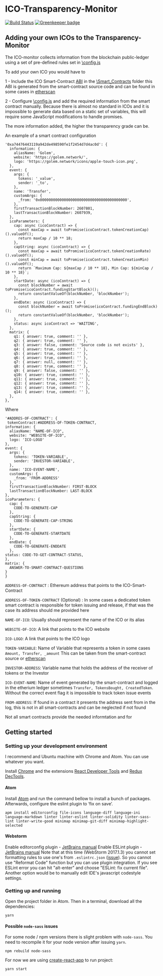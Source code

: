 # ICO-Transparency-Monitor

[![Build Status](https://travis-ci.org/Neufund/ico-transparency-monitor.svg)](https://travis-ci.org/Neufund/ico-transparency-monitor) [![Greenkeeper badge](https://badges.greenkeeper.io/Neufund/generic-ico.svg)](https://greenkeeper.io/)

## Adding your own ICOs to the Transparency-Monitor
The ICO-monitor collects information from the blockchain public-ledger using a set of pre-defined
rules set in [\config.js](https://github.com/Neufund/ico-transparency-monitor/blob/master/src/config.js)

To add your own ICO you would have to

1 - Include the ICO Smart-Contract [ABI](https://github.com/ethereum/wiki/wiki/Ethereum-Contract-ABI) in the [\Smart_Contracts](https://github.com/Neufund/ico-transparency-monitor/tree/master/src/smart_contracts) folder
    this ABI is generated from the smart-contract source code and can be found in some cases in [etherscan](https://etherscan.io/)

2 - Configure [\config.js](https://github.com/Neufund/ico-transparency-monitor/blob/master/src/config.js)
  and add the required information from the smart contract manually. Because there is almost no standard
  in ICOs and it is impossible to generate data based on a static set of variables, this
  will require some JavaScript modifications to handle promises.

  The more information added, the higher the transparency grade can be.  <br/>

  An example of a smart contract configuration

    '0xa74476443119a942de498590fe1f2454d7d4ac0d': {
      information: {
        aliasName: 'Golem',
        website: 'https://golem.network/',
        logo: 'https://golem.network/icons/apple-touch-icon.png',
      },
      event: {
        args: {
          tokens: '_value',
          sender: '_to',
        },
        name: 'Transfer',
        customArgs: {
          _from: '0x0000000000000000000000000000000000000000',
        },
        firstTransactionBlockNumber: 2607801,
        lastTransactionBlockNumber: 2607939,
      },
      icoParameters: {
        cap: async (icoContract) => {
          const maxCap = await toPromise(icoContract.tokenCreationCap)().valueOf();
          return maxCap / 10 ** 18;
        },
        capString: async (icoContract) => {
          const maxCap = await toPromise(icoContract.tokenCreationRate)().valueOf();
          const minCap = await toPromise(icoContract.tokenCreationMin)().valueOf();
          return `Maximum Cap: ${maxCap / 10 ** 18}, Min Cap: ${minCap / 10 ** 18}`;
        },
        startDate: async (icoContract) => {
          const blockNumber = await toPromise(icoContract.fundingStartBlock)();
          return constantValueOf(blockNumber, 'blockNumber');
        },
        endDate: async (icoContract) => {
          const blockNumber = await toPromise(icoContract.fundingEndBlock)();
          return constantValueOf(blockNumber, 'blockNumber');
        },
        status: async icoContract => 'WAITING',
      },
      matrix: {
        q1: { answer: true, comment: '' },
        q2: { answer: true, comment: '' },
        q3: { answer: false, comment: 'Source code is not exists' },
        q4: { answer: true, comment: '' },
        q5: { answer: true, comment: '' },
        q6: { answer: true, comment: '' },
        q7: { answer: null, comment: '' },
        q8: { answer: true, comment: '' },
        q9: { answer: false, comment: '' },
        q10: { answer: true, comment: '' },
        q11: { answer: true, comment: '' },
        q12: { answer: true, comment: '' },
        q13: { answer: true, comment: '' },
        q14: { answer: true, comment: '' },
      },
    },

Where

    '#ADDRES-OF-CONTRACT': {
     tokenContract:#ADDRESS-OF-TOKEN-CONTRACT,
    information: {
      aliasName: "NAME-OF-ICO",
      website: "WEBSITE-OF-ICO",
      logo: 'ICO-LOGO'
    },
    event: {
      args: {
        tokens: 'TOKEN-VARIABLE',
        sender: 'INVESTOR-VARIABLE',
      },
      name: 'ICO-EVENT-NAME',
      customArgs: {
        _from: 'FROM-ADDRESS'
      },
      firstTransactionBlockNumber: FIRST-BLOCK
      lastTransactionBlockNumber: LAST-BLOCK
    },
    icoParameters: {
      cap: {
        CODE-TO-GENERATE-CAP
      },
      capString: {
        CODE-TO-GENERATE-CAP-STRING
      },
      startDate: {
        CODE-TO-GENERATE-STARTDATE
      },
      endDate: {
        CODE-TO-GENERATE-ENDDATE
      },
    status: CODE-TO-GET-CONTRACT-STATUS,
    },
    matrix: {
      ANSWER-TO-SMART-CONTRACT-QUESTIONS
    }
    }

  `ADDRESS-OF-CONTRACT` : Ethereum address that points to the ICO-Smart-Contract

  `ADDRESS-OF-TOKEN-CONTRACT` (Optional) : In some cases a dedicated token smart contract is responsible
  for token issuing and release, if that was the case its address should me provided here

  `NAME-OF-ICO`: Usually should represent the name of the ICO or its alias

  `WEBSITE-OF-ICO`: A link that points to the ICO website

  `ICO-LOGO`: A link that points to the ICO logo

  `TOKEN-VARIABLE`: Name of Variable that represents a token in some cases `Amount, Transfer, _amount` This
  can be taken from the smart-contract source or [etherscan](https://etherscan.io/)

  `INVESTOR-ADDRESS`: Variable name that holds the address of the receiver of tokens or the Investor

  `ICO-EVENT-NAME`: Name of event generated by the smart-contract and logged in the etherium ledger sometimes `Transfer, TokensBought, CreatedToken`. Without the correct event flag
  it is impossible to track token issue events

  `FROM-ADDRESS`: If found in a contract it presents the address sent from in the log, this is not in all smart-contracts and can be neglected if not
  found




Not all smart contracts provide the needed informtation and for

## Getting started

### Setting up your development environment

I recommend and Ubuntu machine with Chrome and Atom. You can use whatever you want.

Install [Chrome][chrome] and the extensions [React Developer Tools][react-ext] and [Redux DecTools][redux-ext].

[chrome]: https://www.google.com/chrome/browser/features.html?brand=CHBD&gclid=CO2x8Ibw5NMCFYoQ0wodulgAlQ&dclid=CO7Tmofw5NMCFUakUQodVc8BvA
[react-ext]: https://chrome.google.com/webstore/detail/react-developer-tools/fmkadmapgofadopljbjfkapdkoienihi?hl=en
[redux-ext]: https://chrome.google.com/webstore/detail/redux-devtools/lmhkpmbekcpmknklioeibfkpmmfibljd?hl=en

#### Atom
Install [Atom][atom] and run the command bellow to install a bunch of packages. Afterwards, configure the eslint plugin to ‘fix on save’.

```
apm install editorconfig file-icons language-diff language-ini language-markdown linter linter-eslint linter-solidity linter-sass-lint linter-write-good minimap minimap-git-diff minimap-highlight-selected
```

[atom]: https://atom.io/

#### Webstorm
Enable editorconfig plugin - [JetBrains manual](https://www.jetbrains.com/help/webstorm/2017.1/configuring-code-style.html#editorconfig)
Enable ESLint plugin - [JetBrains manual](https://www.jetbrains.com/help/webstorm/2017.1/eslint.html)
Note that at this time (WebStorm 2017.1.3) you cannot set formatting rules to use one's from ```.eslintrc.json```
([issue](https://youtrack.jetbrains.com/issue/WEB-19350)). So you cannot use "Reformat Code" function but you can use plugin
integration. If you see ESLint error you can hit "alt-enter" and choose "ESLint: fix current file". Another option would be to manually edit IDE's javascript codestyle settings.

### Getting up and running

Open the project folder in Atom. Then in a terminal, download all the dependencies:

```
yarn
```


#### Possible `node-sass` issues

For some node / npm versions there is slight problem with `node-sass`. You need to recompile it for your node version after issuing `yarn`.
```
npm rebuild node-sass
```

For now we are using [create-react-app](https://github.com/facebookincubator/create-react-app) to run project:

```
yarn start

```
